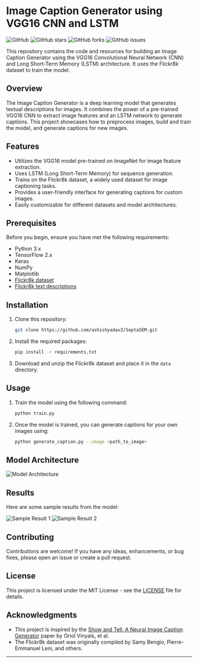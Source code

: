 # Image Caption Generator using VGG16 CNN and LSTM

![GitHub](https://img.shields.io/github/license/ashishyadav2/SeptaSEM)
![GitHub stars](https://img.shields.io/github/stars/ashishyadav2/SeptaSEM?style=social)
![GitHub forks](https://img.shields.io/github/forks/yashishyadav2/SeptaSEM?style=social)
![GitHub issues](https://img.shields.io/github/issues/ashishyadav2/SeptaSEM)

This repository contains the code and resources for building an Image Caption Generator using the VGG16 Convolutional Neural Network (CNN) and Long Short-Term Memory (LSTM) architecture. It uses the Flickr8k dataset to train the model.

## Overview

The Image Caption Generator is a deep learning model that generates textual descriptions for images. It combines the power of a pre-trained VGG16 CNN to extract image features and an LSTM network to generate captions. This project showcases how to preprocess images, build and train the model, and generate captions for new images.

## Features

- Utilizes the VGG16 model pre-trained on ImageNet for image feature extraction.
- Uses LSTM (Long Short-Term Memory) for sequence generation.
- Trains on the Flickr8k dataset, a widely used dataset for image captioning tasks.
- Provides a user-friendly interface for generating captions for custom images.
- Easily customizable for different datasets and model architectures.

## Prerequisites

Before you begin, ensure you have met the following requirements:

- Python 3.x
- TensorFlow 2.x
- Keras
- NumPy
- Matplotlib
- [Flickr8k dataset](https://github.com/jbrownlee/Datasets/releases/download/Flickr8k/Flickr8k_Dataset.zip)
- [Flickr8k text descriptions](https://github.com/jbrownlee/Datasets/releases/download/Flickr8k/Flickr8k_text.zip)

## Installation

1. Clone this repository:

   ```bash
   git clone https://github.com/ashishyadav2/SeptaSEM.git
   ```

2. Install the required packages:

   ```bash
   pip install -r requirements.txt
   ```

3. Download and unzip the Flickr8k dataset and place it in the `data` directory.

## Usage

1. Train the model using the following command:

   ```bash
   python train.py
   ```

2. Once the model is trained, you can generate captions for your own images using:

   ```bash
   python generate_caption.py --image <path_to_image>
   ```

## Model Architecture

![Model Architecture](images/model_architecture.png)

## Results

Here are some sample results from the model:

![Sample Result 1](images/sample_result_1.png)
![Sample Result 2](images/sample_result_2.png)

## Contributing

Contributions are welcome! If you have any ideas, enhancements, or bug fixes, please open an issue or create a pull request.

## License

This project is licensed under the MIT License - see the [LICENSE](LICENSE) file for details.

## Acknowledgments

- This project is inspired by the [Show and Tell: A Neural Image Caption Generator](https://arxiv.org/abs/1411.4555) paper by Oriol Vinyals, et al.
- The Flickr8k dataset was originally compiled by Samy Bengio, Pierre-Emmanuel Leni, and others.

---

